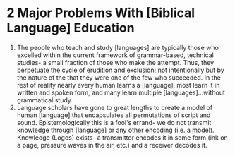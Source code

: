 # 2 Major Problems With [Biblical Language] Education

1. The people who teach and study [languages] are typically those who excelled within the current framework of grammar-based, technical studies- a small fraction of those who make the attempt.
   Thus, they perpetuate the cycle of erudition and exclusion; not intentionally but by the nature of the that they were one of the few who succeeded.
   In the rest of reality nearly every human learns a [language], most learn it in written and spoken form, and many learn multiple [languages]...without grammatical study.
2. Language scholars have gone to great lengths to create a model of human [language] that encapsulates all permutations of script and sound.
   Epistemologically this is a fool's errand- we do not transmit knowledge through [language] or any other encoding (i.e. a model).
   Knowledge (Logos) exists- a transmittor encodes it in some form (ink on a page, pressure waves in the air, etc.) and a receiver decodes it.
